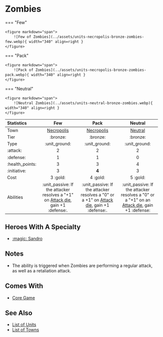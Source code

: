 # Zombies

=== "Few"

    <figure markdown="span">
        ![Few of Zombies](../assets/units-necropolis-bronze-zombies-few.webp){ width="340" align=right }
    </figure>

=== "Pack"

    <figure markdown="span">
        ![Pack of Zombies](../assets/units-necropolis-bronze-zombies-pack.webp){ width="340" align=right }
    </figure>

=== "Neutral"

    <figure markdown="span">
        ![Neutral Zombies](../assets/units-neutral-bronze-zombies.webp){ width="340" align=right }
    </figure>


| Statistics | Few | Pack | Neutral |
| :--- | :---: | :---: | :---: |
| Town | [Necropolis](../towns/necropolis.md) | [Necropolis](../towns/necropolis.md) | [Neutral](../towns/neutral.md) |
| Tier | :bronze: | :bronze: | :bronze: |
| Type | :unit_ground: | :unit_ground: | :unit_ground: |
| :attack: | 2 | 2 | 2 |
| :defense: | 1 | 1 | 0 |
| :health_points: | 3 | 3 | 4 |
| :initiative: | 3 | **4** | 3 |
| Cost | 3 :gold: | 4 :gold: | 5 :gold: |
| Abilities | :unit_passive: If the attacker resolves a "+1" on [Attack die](../dice.md#attack-die), gain +1 :defense:. | :unit_passive: If the attacker resolves a "0" or a +1" on [Attack die](../dice.md#attack-die), gain +1 :defense:. | :unit_passive: If the attacker resolves a "0" or a "+1" on an [Attack die](../dice.md#attack-die), gain +1 :defense: |


## Heroes With A Specialty

- [:magic: Sandro](../heroes/sandro.md#specialty)


## Notes

- The ability is triggered when Zombies are performing a regular attack, as well as a retaliation attack.


## Comes With

- [Core Game](../content.md)


## See Also

- [List of Units](index.md)
- [List of Towns](../towns/index.md)